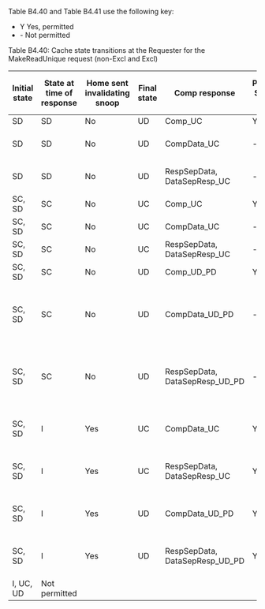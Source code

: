 Table B4.40 and Table B4.41 use the following key:

- Y Yes, permitted
- \- Not permitted

Table B4.40: Cache state transitions at the Requester for the MakeReadUnique request (non-Excl and Excl)

| Initial state | State at time of response | Home sent invalidating snoop | Final state | Comp response                          | Precise Snoop Filter | Imprecise or Absent Snoop Filter | Notes                                               |
|---------------|---------------------------|------------------------------|-------------|----------------------------------------|----------------------|----------------------------------|-----------------------------------------------------|
| SD            | SD                        | No                           | UD          | Comp\_UC                               | Y                    | -                                |                                                     |
| SD            | SD                        | No                           | UD          | CompData\_UC                           | -                    | Y                                | Returned data could be stale                        |
| SD            | SD                        | No                           | UD          | RespSepData, </br> DataSepResp\_UC     | -                    | Y                                | Returned data could be stale                        |
| SC, SD        | SC                        | No                           | UC          | Comp\_UC                               | Y                    | -                                |                                                     |
| SC, SD        | SC                        | No                           | UC          | CompData\_UC                           | -                    | Y                                |                                                     |
| SC, SD        | SC                        | No                           | UC          | RespSepData, </br> DataSepResp\_UC     | -                    | Y                                |                                                     |
| SC, SD        | SC                        | No                           | UD          | Comp\_UD\_PD                           | Y                    | -                                |                                                     |
| SC, SD        | SC                        | No                           | UD          | CompData\_UD\_PD                       | -                    | Y                                | Data in response is identical to the Requester copy |
| SC, SD        | SC                        | No                           | UD          | RespSepData, </br> DataSepResp\_UD\_PD | -                    | Y                                | Data in response is identical to the Requester copy |
| SC, SD        | I                         | Yes                          | UC          | CompData\_UC                           | Y                    | Y                                | Line lost to an invalidating snoop                  |
| SC, SD        | I                         | Yes                          | UC          | RespSepData, </br> DataSepResp\_UC     | Y                    | Y                                | Line lost to an invalidating snoop                  |
| SC, SD        | I                         | Yes                          | UD          | CompData\_UD\_PD                       | Y                    | Y                                | Line lost to an invalidating snoop                  |
| SC, SD        | I                         | Yes                          | UD          | RespSepData, </br> DataSepResp\_UD\_PD | Y                    | Y                                | Line lost to an invalidating snoop                  |
| I, UC, UD     | Not permitted                                                                                                                                                                                                                   |
